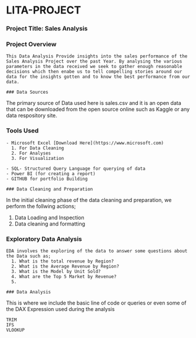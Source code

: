 # LITA-PROJECT

### Project Title: Sales Analysis

### Project Overview
```
This Data Analysis Provide insights into the sales performance of the Sales Analysis Project over the past Year. By analysing the various parameters in the data received we seek to gather enough reasonable decisions which then enabe us to tell compelling stories around our data for the insights gotten and to know the best performance from our data.

### Data Sources
```
The primary source of Data used here is sales.csv and it is an open data that can be downloaded from the open source online such as Kaggle or any data respository site.

### Tools Used
```
- Microsoft Excel [Download Here](https://www.microsoft.com)
  1. For Data Cleaning
  2. For Analyses
  3. For Visualization
     
- SQL- Structured Query Language for querying of data
- Power BI (for creating a report)
- GITHUB for portfolio Building

### Data Cleaning and Preparation
```
In the initial cleaning phase of the data cleaning and preparation, we perform the follwing actions;
 1. Data Loading and Inspection
 2. Data cleaning and formatting

### Exploratory Data Analysis
```
EDA involves the exploring of the data to answer some questions about the Data such as;
  1. What is the total revenue by Region?
  2. What is the Average Revenue by Region?
  3. What is the Model by Unit Sold?
  4. What are the Top 5 Market by Revenue?
  5. 

### Data Analysis
```
This is where we include the basic line of code or queries or even some of the DAX Expression used during the analysis

```MS EXCEL
TRIM
IFS
VLOOKUP
```
